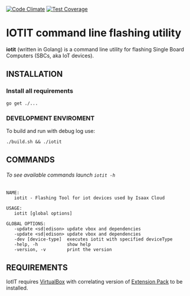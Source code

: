 [![Code Climate](https://codeclimate.com/github/xshellinc/iotit/badges/gpa.svg)](https://codeclimate.com/github/xshellinc/iotit)
[![Test Coverage](https://codeclimate.com/github/xshellinc/iotit/badges/coverage.svg)](https://codeclimate.com/github/xshellinc/iotit/coverage)


IOTIT command line flashing utility
==========================


**iotit** (written in Golang) is a command line utility for flashing Single Board Computers (SBCs, aka IoT devices).


INSTALLATION
------------

### Install all requirements

```
go get ./...
```


### DEVELOPMENT ENVIROMENT

To build and run with debug log use:

```
./build.sh && ./iotit
```

COMMANDS
--------
###### To see available commands launch `iotit -h`
```
NAME:
   iotit - Flashing Tool for iot devices used by Isaax Cloud

USAGE:
   iotit [global options]

GLOBAL OPTIONS:
   -update <sd|edison> update vbox and dependencies
   -update <sd|edison> update vbox and dependencies
   -dev [device-type]  executes iotit with specified deviceType
   -help, -h           show help
   -version, -v        print the version
```

REQUIREMENTS
------------

IotIT requires [VirtualBox](https://www.virtualbox.org/) with correlating version of [Extension Pack](https://www.virtualbox.org/wiki/Downloads) to be installed.


